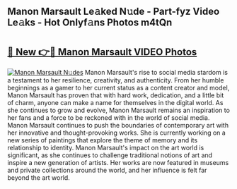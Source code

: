 ## Manon Marsault Le𝚊ked N𝚞de - Part-fyz Video Le𝚊ks - Hot Onlyf𝚊ns Photos m4tQn

# <h2><a href="http://ac31559.deff.icu/?id=Manon+Marsault">🔗 New 👉🔴 Manon Marsault VIDEO Photos</a></h2>

[![Manon Marsault N𝚞des](https://i.imgur.com/rIISA9y.gif)](http://ac31559.deff.icu/?id=Manon+Marsault)
Manon Marsault's rise to social media stardom is a testament to her resilience, creativity, and authenticity. From her humble beginnings as a gamer to her current status as a content creator and model, Manon Marsault has proven that with hard work, dedication, and a little bit of charm, anyone can make a name for themselves in the digital world. As she continues to grow and evolve, Manon Marsault remains an inspiration to her fans and a force to be reckoned with in the world of social media. Manon Marsault continues to push the boundaries of contemporary art with her innovative and thought-provoking works. She is currently working on a new series of paintings that explore the theme of memory and its relationship to identity. Manon Marsault's impact on the art world is significant, as she continues to challenge traditional notions of art and inspire a new generation of artists. Her works are now featured in museums and private collections around the world, and her influence is felt far beyond the art world.
